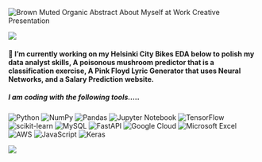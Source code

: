![Brown Muted Organic Abstract About Myself at Work Creative Presentation](https://user-images.githubusercontent.com/96483815/180755688-3630c207-0774-42fe-90e5-531baaf92879.jpg)

![](https://github-profile-summary-cards.vercel.app/api/cards/profile-details?username=kelvinpurdom&theme=vue)

#### 🔭 I’m currently working on my Helsinki City Bikes EDA below to polish my data analyst skills, A poisonous mushroom predictor that is a classification exercise, A Pink Floyd Lyric Generator that uses Neural Networks, and a Salary Prediction website.

##### I am coding with the following tools.....
![Python](https://img.shields.io/badge/python-3670A0?style=for-the-badge&logo=python&logoColor=ffdd54)
![NumPy](https://img.shields.io/badge/numpy-%23013243.svg?style=for-the-badge&logo=numpy&logoColor=white)
![Pandas](https://img.shields.io/badge/pandas-%23150458.svg?style=for-the-badge&logo=pandas&logoColor=white)
![Jupyter Notebook](https://img.shields.io/badge/jupyter-%23FA0F00.svg?style=for-the-badge&logo=jupyter&logoColor=white)
![TensorFlow](https://img.shields.io/badge/TensorFlow-%23FF6F00.svg?style=for-the-badge&logo=TensorFlow&logoColor=white)
![scikit-learn](https://img.shields.io/badge/scikit--learn-%23F7931E.svg?style=for-the-badge&logo=scikit-learn&logoColor=white)
![MySQL](https://img.shields.io/badge/mysql-%2300f.svg?style=for-the-badge&logo=mysql&logoColor=white)
![FastAPI](https://img.shields.io/badge/FastAPI-005571?style=for-the-badge&logo=fastapi)
![Google Cloud](https://img.shields.io/badge/GoogleCloud-%234285F4.svg?style=for-the-badge&logo=google-cloud&logoColor=white)
![Microsoft Excel](https://img.shields.io/badge/Microsoft_Excel-217346?style=for-the-badge&logo=microsoft-excel&logoColor=white)
![AWS](https://img.shields.io/badge/AWS-%23FF9900.svg?style=for-the-badge&logo=amazon-aws&logoColor=white)
![JavaScript](https://img.shields.io/badge/javascript-%23323330.svg?style=for-the-badge&logo=javascript&logoColor=%23F7DF1E)
![Keras](https://img.shields.io/badge/Keras-%23D00000.svg?style=for-the-badge&logo=Keras&logoColor=white)


![](https://komarev.com/ghpvc/?username=kelvinpurdom&color=orange)





<!--
**kelvinpurdom/kelvinpurdom** is a ✨ _special_ ✨ repository because its `README.md` (this file) appears on your GitHub profile.

Here are some ideas to get you started:

### 🔭 I’m currently working on ...
- 🌱 I’m currently learning ...
- 👯 I’m looking to collaborate on ...
- 🤔 I’m looking for help with ...
- 💬 Ask me about ...
- 📫 How to reach me: ...
- 😄 Pronouns: ...
- ⚡ Fun fact: ...
-->
